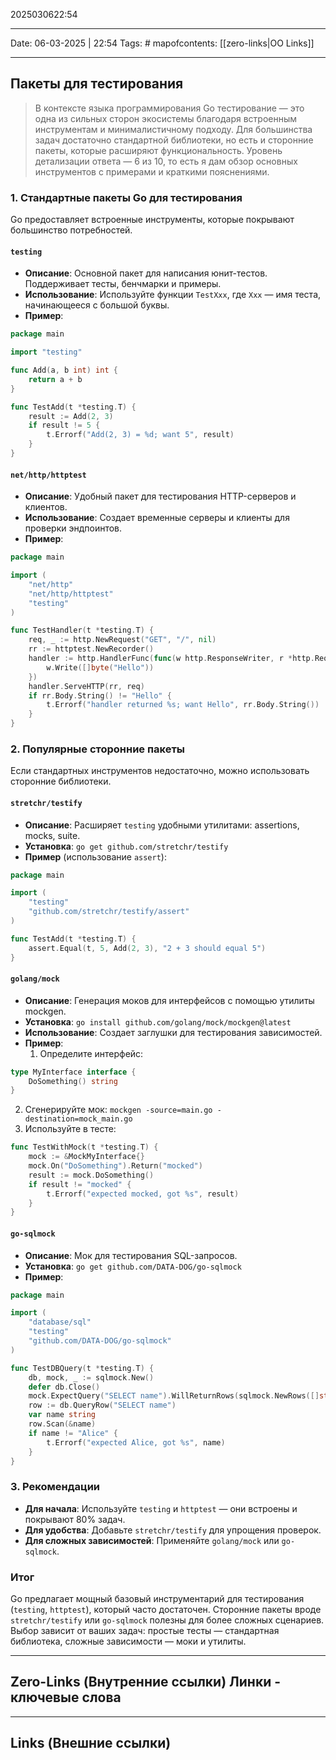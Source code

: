 2025030622:54
___
Date: 06-03-2025 | 22:54
Tags: #
mapofcontents: [[zero-links|OO Links]]
___
## Пакеты для тестирования

> В контексте языка программирования Go тестирование — это одна из сильных сторон экосистемы благодаря встроенным инструментам и минималистичному подходу. Для большинства задач достаточно стандартной библиотеки, но есть и сторонние пакеты, которые расширяют функциональность. Уровень детализации ответа — 6 из 10, то есть я дам обзор основных инструментов с примерами и краткими пояснениями.

### 1. Стандартные пакеты Go для тестирования

Go предоставляет встроенные инструменты, которые покрывают большинство потребностей.
#### `testing`

- **Описание**: Основной пакет для написания юнит-тестов. Поддерживает тесты, бенчмарки и примеры.
- **Использование**: Используйте функции `TestXxx`, где `Xxx` — имя теста, начинающееся с большой буквы.
- **Пример**:
```go
package main

import "testing"

func Add(a, b int) int {
    return a + b
}

func TestAdd(t *testing.T) {
    result := Add(2, 3)
    if result != 5 {
        t.Errorf("Add(2, 3) = %d; want 5", result)
    }
}
```

#### `net/http/httptest`

- **Описание**: Удобный пакет для тестирования HTTP-серверов и клиентов.
- **Использование**: Создает временные серверы и клиенты для проверки эндпоинтов.
- **Пример**:
```go
package main

import (
    "net/http"
    "net/http/httptest"
    "testing"
)

func TestHandler(t *testing.T) {
    req, _ := http.NewRequest("GET", "/", nil)
    rr := httptest.NewRecorder()
    handler := http.HandlerFunc(func(w http.ResponseWriter, r *http.Request) {
        w.Write([]byte("Hello"))
    })
    handler.ServeHTTP(rr, req)
    if rr.Body.String() != "Hello" {
        t.Errorf("handler returned %s; want Hello", rr.Body.String())
    }
}
```

### 2. Популярные сторонние пакеты

Если стандартных инструментов недостаточно, можно использовать сторонние библиотеки.
#### `stretchr/testify`

- **Описание**: Расширяет `testing` удобными утилитами: assertions, mocks, suite.
- **Установка**: `go get github.com/stretchr/testify`
- **Пример** (использование `assert`):
```go
package main

import (
    "testing"
    "github.com/stretchr/testify/assert"
)

func TestAdd(t *testing.T) {
    assert.Equal(t, 5, Add(2, 3), "2 + 3 should equal 5")
}
```

#### `golang/mock`

- **Описание**: Генерация моков для интерфейсов с помощью утилиты mockgen.
- **Установка**: `go install github.com/golang/mock/mockgen@latest`
- **Использование**: Создает заглушки для тестирования зависимостей.
- **Пример**:
    1. Определите интерфейс:
```go
type MyInterface interface {
    DoSomething() string
}
```

2. Сгенерируйте мок: `mockgen -source=main.go -destination=mock_main.go`
3. Используйте в тесте:
```go
func TestWithMock(t *testing.T) {
    mock := &MockMyInterface{}
    mock.On("DoSomething").Return("mocked")
    result := mock.DoSomething()
    if result != "mocked" {
        t.Errorf("expected mocked, got %s", result)
    }
}
```

#### `go-sqlmock`

- **Описание**: Мок для тестирования SQL-запросов.
- **Установка**: `go get github.com/DATA-DOG/go-sqlmock`
- **Пример**:
```go
package main

import (
    "database/sql"
    "testing"
    "github.com/DATA-DOG/go-sqlmock"
)

func TestDBQuery(t *testing.T) {
    db, mock, _ := sqlmock.New()
    defer db.Close()
    mock.ExpectQuery("SELECT name").WillReturnRows(sqlmock.NewRows([]string{"name"}).AddRow("Alice"))
    row := db.QueryRow("SELECT name")
    var name string
    row.Scan(&name)
    if name != "Alice" {
        t.Errorf("expected Alice, got %s", name)
    }
}
```

### 3. Рекомендации

- **Для начала**: Используйте `testing` и `httptest` — они встроены и покрывают 80% задач.
- **Для удобства**: Добавьте `stretchr/testify` для упрощения проверок.
- **Для сложных зависимостей**: Применяйте `golang/mock` или `go-sqlmock`.
### Итог

Go предлагает мощный базовый инструментарий для тестирования (`testing`, `httptest`), который часто достаточен. Сторонние пакеты вроде `stretchr/testify` или `go-sqlmock` полезны для более сложных сценариев. Выбор зависит от ваших задач: простые тесты — стандартная библиотека, сложные зависимости — моки и утилиты.


-----
**Zero-Links**  (Внутренние ссылки) Линки - ключевые слова
-

------
**Links** (Внешние ссылки)
-
